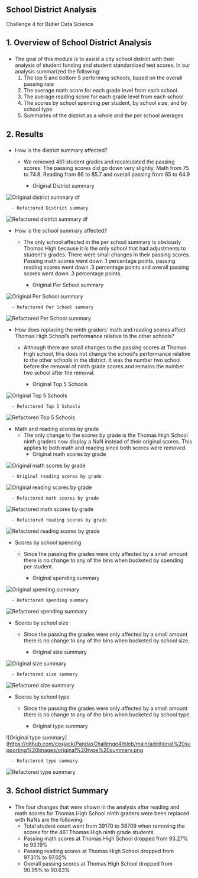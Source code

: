 ## School District Analysis
Challenge 4 for Butler Data Science

## 1. Overview of School District Analysis
### 
* The goal of this module is to assist a city school district with their analysis of student funding and student standardized test scores. In our analysis summarized the following:
	1. The top 5 and bottom 5 performing schools, based on the overall passing rate
	2. The average math score for each grade level from each school
	3. The average reading score for each grade level from each school
	4. The scores by school spending per student, by school size, and by school type
	5. Summaries of the district as a whole and the per school averages

## 2. Results
### 
* How is the district summary affected?
	- We removed 461 student grades and recalculated the passing scores. The passing scores did go down very slightly. Math from 75 to 74.8. Reading from 86 to 85.7 and overall passing from 65 to 64.9 

	  - Original District summary

![Original district summary df](https://github.com/coxjack/PandasChallenge4/blob/main/additional%20supporting%20images/Original%20District%20Summary.png)
	
	  - Refactored District summary

![Refactored district summary df](https://github.com/coxjack/PandasChallenge4/blob/main/additional%20supporting%20images/Refactored%20District%20Summary.png)


* How is the school summary affected?
	- The only school affected in the per school summary is obviously Thomas High because it is the only school that had adjustments to student's grades. There were small changes in their passing scores. Passing math scores went down .1 percentage points, passing reading scores went down .3 percentage points and overall passing scores went down .3 percentage points.

	  - Original Per School summary

![Original Per School summary](https://github.com/coxjack/PandasChallenge4/blob/main/additional%20supporting%20images/originalperschoolsummary.png)
	
	  - Refactored Per School summary

![Refactored Per School summary](https://github.com/coxjack/PandasChallenge4/blob/main/additional%20supporting%20images/refactored%20per%20school%20summary.png)

* How does replacing the ninth graders’ math and reading scores affect Thomas High School’s performance relative to the other schools?
	- Although there are small changes to the passing scores at Thomas High school, this does not change the school's performance relative to the other schools in the district. It was the number two school before the removal of ninth grade scores and remains the number two school after the removal.

	  - Original Top 5 Schools

![Original Top 5 Schools](https://github.com/coxjack/PandasChallenge4/blob/main/additional%20supporting%20images/original%20top%205.png)
	
	  - Refactored Top 5 Schools

![Refactored Top 5 Schools](https://github.com/coxjack/PandasChallenge4/blob/main/additional%20supporting%20images/refactored%20top%205.png)

* Math and reading scores by grade
	- The only change to the scores by grade is the Thomas High School ninth graders now display a NaN instead of their original scores. This applies to both math and reading since both scores were removed.
	  - Original math scores by grade

![Original math scores by grade](https://github.com/coxjack/PandasChallenge4/blob/main/additional%20supporting%20images/original%20math%20scores%20by%20grade.png)
	
	  - Original reading scores by grade

![Original reading scores by grade](https://github.com/coxjack/PandasChallenge4/blob/main/additional%20supporting%20images/orginal%20reading%20scores%20by%20grade.png)

	  - Refactored math scores by grade

![Refactored math scores by grade](https://github.com/coxjack/PandasChallenge4/blob/main/additional%20supporting%20images/refactored%20math%20by%20grade.png)
	
	  - Refactored reading scores by grade

![Refactored reading scores by grade](https://github.com/coxjack/PandasChallenge4/blob/main/additional%20supporting%20images/refactored%20reading%20by%20grade.png)

* Scores by school spending
	- Since the passing the grades were only affected by a small amount there is no change to any of the bins when bucketed by spending per student.

	  - Original spending summary

![Original spending summary](https://github.com/coxjack/PandasChallenge4/blob/main/additional%20supporting%20images/original%20spending%20summary.png)
	
	  - Refactored spending summary

![Refactored spending summary](https://github.com/coxjack/PandasChallenge4/blob/main/additional%20supporting%20images/refactored%20spending%20summary.png)

* Scores by school size
	- Since the passing the grades were only affected by a small amount there is no change to any of the bins when bucketed by school size.

	  - Original size summary

![Original size summary](https://github.com/coxjack/PandasChallenge4/blob/main/additional%20supporting%20images/original%20size%20summary.png)
	
	  - Refactored size summary

![Refactored size summary](https://github.com/coxjack/PandasChallenge4/blob/main/additional%20supporting%20images/refactored%20size%20summary.png)

* Scores by school type
	- Since the passing the grades were only affected by a small amount there is no change to any of the bins when bucketed by school type.

	  - Original type summary

![Original type summary](https://github.com/coxjack/PandasChallenge4/blob/main/additional%20supporting%20images/original%20type%20summary.png
	
	  - Refactored type summary

![Refactored type summary](https://github.com/coxjack/PandasChallenge4/blob/main/additional%20supporting%20images/refactored%20type%20summary.png)


## 3. School district Summary
### 
* The four changes that were shown in the analysis after reading and math scores for Thomas High School ninth graders were been replaced with NaNs are the following:
	- Total student count went from 39170 to 38709 when removing the scores for the 461 Thomas High ninth grade students
	- Passing math scores at Thomas High School dropped from 93.27% to 93.19%
	- Passing reading scores at Thomas High School dropped from 97.31% to 97.02%
	- Overall passing scores at Thomas High School dropped from 90.95% to 90.63%


